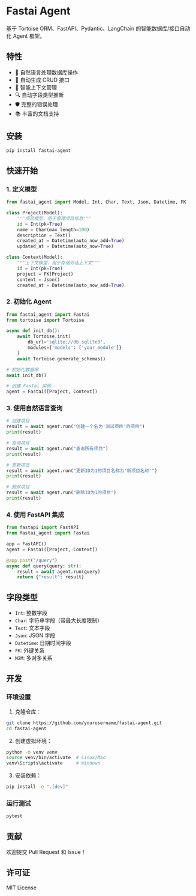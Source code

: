 # Fastai Agent

基于 Tortoise ORM、FastAPI、Pydantic、LangChain 的智能数据库/接口自动化 Agent 框架。

## 特性

- 🎯 自然语言处理数据库操作
- 🔄 自动生成 CRUD 接口
- 📝 智能上下文管理
- 🔍 自动字段类型推断
- 🛡️ 完整的错误处理
- 📚 丰富的文档支持

## 安装

```bash
pip install fastai-agent
```

## 快速开始

### 1. 定义模型

```python
from fastai_agent import Model, Int, Char, Text, Json, Datetime, FK

class Project(Model):
    """项目模型，用于管理项目信息"""
    id = Int(pk=True)
    name = Char(max_length=100)
    description = Text()
    created_at = Datetime(auto_now_add=True)
    updated_at = Datetime(auto_now=True)

class Context(Model):
    """上下文模型，用于存储对话上下文"""
    id = Int(pk=True)
    project = FK(Project)
    content = Json()
    created_at = Datetime(auto_now_add=True)
```

### 2. 初始化 Agent

```python
from fastai_agent import Fastai
from tortoise import Tortoise

async def init_db():
    await Tortoise.init(
        db_url='sqlite://db.sqlite3',
        modules={'models': ['your_module']}
    )
    await Tortoise.generate_schemas()

# 初始化数据库
await init_db()

# 创建 Fastai 实例
agent = Fastai([Project, Context])
```

### 3. 使用自然语言查询

```python
# 创建项目
result = await agent.run("创建一个名为'测试项目'的项目")
print(result)

# 查询项目
result = await agent.run("查询所有项目")
print(result)

# 更新项目
result = await agent.run("更新ID为1的项目名称为'新项目名称'")
print(result)

# 删除项目
result = await agent.run("删除ID为1的项目")
print(result)
```

### 4. 使用 FastAPI 集成

```python
from fastapi import FastAPI
from fastai_agent import Fastai

app = FastAPI()
agent = Fastai([Project, Context])

@app.post("/query")
async def query(query: str):
    result = await agent.run(query)
    return {"result": result}
```

## 字段类型

- `Int`: 整数字段
- `Char`: 字符串字段（带最大长度限制）
- `Text`: 文本字段
- `Json`: JSON 字段
- `Datetime`: 日期时间字段
- `FK`: 外键关系
- `M2M`: 多对多关系

## 开发

### 环境设置

1. 克隆仓库：
```bash
git clone https://github.com/yourusername/fastai-agent.git
cd fastai-agent
```

2. 创建虚拟环境：
```bash
python -m venv venv
source venv/bin/activate  # Linux/Mac
venv\Scripts\activate     # Windows
```

3. 安装依赖：
```bash
pip install -e ".[dev]"
```

### 运行测试

```bash
pytest
```

## 贡献

欢迎提交 Pull Request 和 Issue！

## 许可证

MIT License 